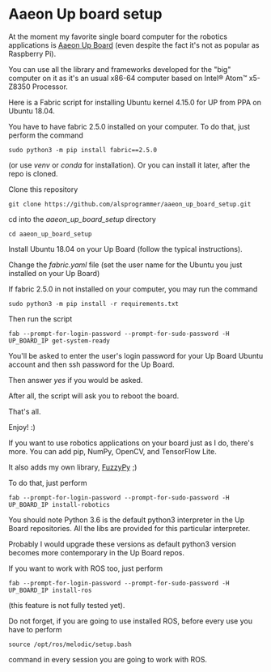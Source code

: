 # Aaeon Up board setup


At the moment my favorite single board computer for the robotics applications  is [Aaeon Up Board](https://www.aaeon.com/en/p/up-board-computer-board-for-professional-makers) (even despite the fact it's not as popular as Raspberry Pi).

You can use all the library and frameworks developed for the "big" computer on it as it's an usual x86-64 computer based on Intel® Atom™ x5-Z8350 Processor. 

Here is a Fabric script for installing Ubuntu kernel 4.15.0 for UP from PPA on Ubuntu 18.04.

You have to have fabric 2.5.0 installed on your computer. To do that, just perform the command

    sudo python3 -m pip install fabric==2.5.0
    
(or use *venv* or *conda* for installation). Or you can install it later, after the repo is cloned.

Clone this repository

    git clone https://github.com/alsprogrammer/aaeon_up_board_setup.git
    
cd into the *aaeon_up_board_setup* directory

    cd aaeon_up_board_setup
    
Install Ubuntu 18.04 on your Up Board (follow the typical instructions).

Change the *fabric.yaml* file (set the user name for the Ubuntu you just installed on your Up Board) 

If fabric 2.5.0 in not installed on your computer, you may run the command

    sudo python3 -m pip install -r requirements.txt

Then run the script

    fab --prompt-for-login-password --prompt-for-sudo-password -H UP_BOARD_IP get-system-ready
    
You'll be asked to enter the user's login password for your Up Board Ubuntu account and then ssh password for the Up Board.

Then answer *yes* if you would be asked. 

After all, the script will ask you to reboot the board.

That's all.

Enjoy! :)

If you want to use robotics applications on your board just as I do, there's more. You can add pip, NumPy, OpenCV, and TensorFlow Lite.

It also adds my own library, [FuzzyPy](https://github.com/alsprogrammer/PythonFuzzyLogic) ;)

To do that, just perform


    fab --prompt-for-login-password --prompt-for-sudo-password -H UP_BOARD_IP install-robotics
    
You should note  Python 3.6 is the default python3 interpreter in the Up Board repositories. All the libs are provided for this particular interpreter.

Probably I would upgrade these versions as default python3 version becomes more contemporary in the Up Board repos.  

If you want to work with ROS too, just perform

    fab --prompt-for-login-password --prompt-for-sudo-password -H UP_BOARD_IP install-ros
    
(this feature is not fully tested yet).

Do not forget, if you are going to use installed ROS, before every use you have to perform

    source /opt/ros/melodic/setup.bash
    
command in every session you are going to work with ROS. 